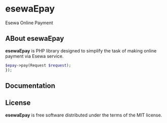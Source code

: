 # esewaEpay
Esewa Online Payment


## ABout esewaEpay
**esewaEpay** is PHP library designed to simplify the task of making online payment via Esewa service.

```php
$epay->pay(Request $request);
});
```

## Documentation



## License
**esewaEpay** is free software distributed under the terms of the MIT license.